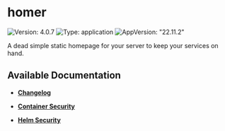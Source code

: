 # homer

![Version: 4.0.7](https://img.shields.io/badge/Version-4.0.7-informational?style=flat-square) ![Type: application](https://img.shields.io/badge/Type-application-informational?style=flat-square) ![AppVersion: "22.11.2"](https://img.shields.io/badge/AppVersion-"22.11.2"-informational?style=flat-square)

A dead simple static homepage for your server to keep your services on hand.

## Available Documentation

- [**Changelog**](CHANGELOG)

- [**Container Security**](container-security)

- [**Helm Security**](helm-security)

